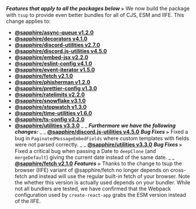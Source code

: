 _**Features that apply to all the packages below**_
⫸ We now build the package with `tsup` to provide even better bundles for all of CJS, ESM and IIFE. This change applies to:
- **[@sapphire/async-queue v1.2.0](https://github.com/sapphiredev/async-queue/compare/@sapphire/async-queue@1.1.9..@sapphire/utilities@1.2.0)**
- **[@sapphire/decorators v4.1.0](https://github.com/sapphiredev/decorators/compare/@sapphire/decorators@4.0.2..@sapphire/utilities@4.1.0)**
- **[@sapphire/discord-utilities v2.7.0](https://github.com/sapphiredev/discord-utilities/compare/@sapphire/discord-utilities@2.6.0..@sapphire/utilities@2.7.0)**
- **[@sapphire/discord.js-utilities v4.5.0](https://github.com/sapphiredev/discord.js-utilities/compare/@sapphire/discord.js-utilities@4.4.0..@sapphire/utilities@4.5.0)**
- **[@sapphire/embed-jsx v2.2.0](https://github.com/sapphiredev/embed-jsx/compare/@sapphire/embed-jsx@2.1.6..@sapphire/utilities@2.2.0)**
- **[@sapphire/eslint-config v4.1.0](https://github.com/sapphiredev/eslint-config/compare/@sapphire/eslint-config@4.0.11..@sapphire/utilities@4.1.0)**
- **[@sapphire/event-iterator v1.5.0](https://github.com/sapphiredev/event-iterator/compare/@sapphire/event-iterator@1.4.0..@sapphire/utilities@1.5.0)**
- **[@sapphire/fetch v2.1.0](https://github.com/sapphiredev/fetch/compare/@sapphire/fetch@2.0.4..@sapphire/utilities@2.1.0)**
- **[@sapphire/phisherman v1.2.0](https://github.com/sapphiredev/phisherman/compare/@sapphire/phisherman@1.1.0..@sapphire/utilities@1.2.0)**
- **[@sapphire/prettier-config v1.3.0](https://github.com/sapphiredev/prettier-config/compare/@sapphire/prettier-config@1.2.9..@sapphire/utilities@1.3.0)**
- **[@sapphire/ratelimits v2.2.0](https://github.com/sapphiredev/ratelimits/compare/@sapphire/ratelimits@2.1.12..@sapphire/utilities@2.2.0)**
- **[@sapphire/snowflake v3.1.0](https://github.com/sapphiredev/snowflake/compare/@sapphire/snowflake@3.0.1..@sapphire/utilities@3.1.0)**
- **[@sapphire/stopwatch v1.3.0](https://github.com/sapphiredev/stopwatch/compare/@sapphire/stopwatch@1.2.5..@sapphire/utilities@1.3.0)**
- **[@sapphire/time-utilities v1.6.0](https://github.com/sapphiredev/time-utilities/compare/@sapphire/time-utilities@1.5.2..@sapphire/utilities@1.6.0)**
- **[@sapphire/ts-config v3.2.0](https://github.com/sapphiredev/ts-config/compare/@sapphire/ts-config@3.1.8..@sapphire/utilities@3.2.0)**
- **[@sapphire/utilities v3.3.0](https://github.com/sapphiredev/utilities/compare/@sapphire/utilities@3.2.1..@sapphire/utilities@3.3.0)**
_ _
_**Furthermore we have the following changes:**_
_ _
**[@sapphire/discord.js-utilities v4.5.0](https://github.com/sapphiredev/discord.js-utilities/compare/@sapphire/discord.js-utilities@4.4.0..@sapphire/utilities@4.5.0)**
_**Bug Fixes**_
⫸ Fixed a bug in `PaginatedMessageEmbedFields` where custom templates with fields were not parsed correctly.
_ _
**[@sapphire/utilities v3.3.0](https://github.com/sapphiredev/utilities/compare/@sapphire/utilities@3.2.1..@sapphire/utilities@3.3.0)**
_**Bug Fixes**_
⫸ Fixed a critical bug when passing a Date to `deepClone` (and `mergeDefault`) giving the current date instead of the same date.
_ _
**[@sapphire/fetch v2.1.0](https://github.com/sapphiredev/fetch/compare/@sapphire/fetch@2.0.4..@sapphire/utilities@2.1.0)**
_**Features**_
⫸ Thanks to the change to tsup the browser (IIFE) variant of @sapphire/fetch no longer depends on cross-fetch and instead will use the regular built-in fetch of your browser. Note the whether this version is actually used depends on your bundler. While not all bundlers are tested, we have confirmed that the Webpack configuration used by `create-react-app` grabs the ESM version instead of the IIFE.